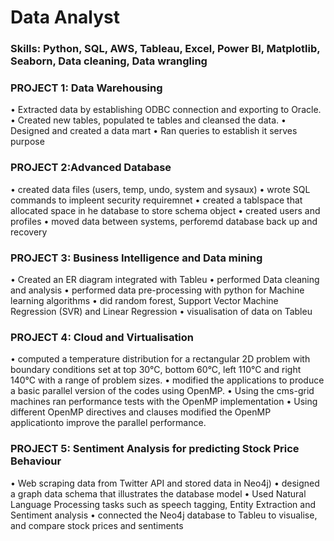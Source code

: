 # Data Analyst

### Skills: Python, SQL, AWS, Tableau, Excel, Power BI, Matplotlib, Seaborn, Data cleaning, Data wrangling
### PROJECT 1: Data Warehousing
•  Extracted data by establishing ODBC connection and exporting to Oracle.
•  Created new tables, populated te tables and cleansed the data.
•  Designed and created a data mart
•  Ran queries to establish it serves purpose

### PROJECT 2:Advanced Database
•  created data files (users, temp, undo, system and sysaux)
•  wrote SQL commands to impleent security requiremnet
•  created a tablspace that allocated space in he database to store schema object
•  created users and profiles
•  moved data between systems, perforemd database back up and recovery


### PROJECT 3: Business Intelligence and Data mining
•  Created an ER diagram integrated with Tableu
•  performed Data cleaning and analysis
•  performed data pre-processing with python for Machine learning algorithms
•  did random forest, Support Vector Machine Regression (SVR) and Linear Regression
•  visualisation of data on Tableu

### PROJECT 4: Cloud and Virtualisation
•  computed a temperature distribution for a rectangular 2D problem with boundary conditions set at top 30°C,      bottom 60°C, left 110°C and right 140°C with a range of problem sizes.
•  modified the applications to produce a basic parallel version of the codes using OpenMP.
• Using the cms-grid machines ran performance tests with the OpenMP implementation
• Using different OpenMP directives and clauses  modified the OpenMP applicationto improve the parallel performance.

### PROJECT 5: Sentiment Analysis for predicting Stock Price Behaviour

• Web scraping data from Twitter API and stored data in Neo4j)
• designed a graph data schema that illustrates the database model
• Used Natural Language Processing tasks such as speech tagging, Entity Extraction and Sentiment analysis
• connected the Neo4j database to Tableu to visualise, and compare stock prices and sentiments

